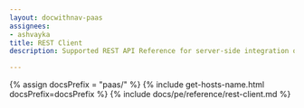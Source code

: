 ```yaml
---
layout: docwithnav-paas
assignees:
- ashvayka
title: REST Client
description: Supported REST API Reference for server-side integration of your java projects

---
```


{% assign docsPrefix = "paas/" %}
{% include get-hosts-name.html docsPrefix=docsPrefix %}
{% include docs/pe/reference/rest-client.md %}
